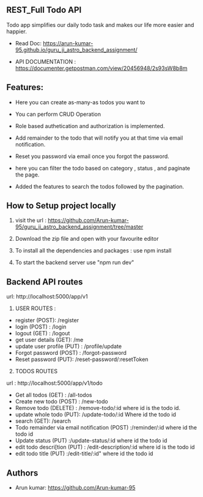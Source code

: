## REST_Full Todo API

Todo app simplifies our daily todo task and makes our life more easier and happier.

- Read Doc: https://arun-kumar-95.github.io/guru_ji_astro_backend_assignment/

- API DOCUMENTATION : https://documenter.getpostman.com/view/20456948/2s93sW8b8m

## Features:

- Here you can create as-many-as todos you want to 

- You can perform CRUD Operation 

- Role based authetication and authorization is implemented.

- Add remainder to the todo that will notify you at that time via email notification.

- Reset you password via email once you forgot the password. 

- here you can filter the todo based on category , status , and paginate the page.

- Added the features to search the todos followed by the pagination.

## How to Setup project locally

1. visit the url : https://github.com/Arun-kumar-95/guru_ji_astro_backend_assignment/tree/master

2. Download the zip file and open with your favourite editor

3. To install all the dependencies and packages : use npm install 

4. To start the backend server use "npm run dev"
 
 
## Backend API routes 

url: http://localhost:5000/app/v1

1. USER ROUTES :

- register (POST):  /register 
- login (POST) : /login
- logout (GET) : /logout
- get user details (GET): /me
- update user profile (PUT) : /profile/update 
- Forgot password (POST) : /forgot-password
- Reset password (PUT): /reset-password/:resetToken

2. TODOS ROUTES

url : http://localhost:5000/app/v1/todo

- Get all todos (GET) : /all-todos 
- Create new todo (POST) : /new-todo 
- Remove todo (DELETE) : /remove-todo/:id where id is the todo id.
- update whole todo (PUT): /update-todo/:id Where id the todo id
- search (GET): /search
- Todo remainder via email notification (POST) :/reminder/:id where id the todo id
- Update status (PUT) :/update-status/:id where id the todo id
- edit todo descri[tion (PUT) : /edit-description/:id where id is the todo id
- edit todo title  (PUT) :/edit-title/:id" where id the todo id

## Authors

- Arun kumar: https://github.com/Arun-kumar-95
